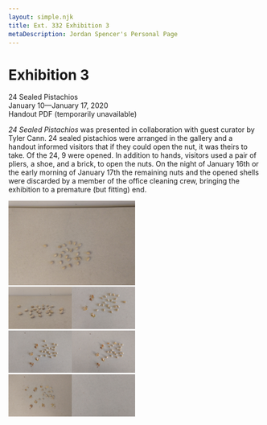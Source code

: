 ```yaml
---
layout: simple.njk
title: Ext. 332 Exhibition 3
metaDescription: Jordan Spencer's Personal Page
---
```


<div class="half">

# Exhibition 3
<span class="semibold">24 Sealed Pistachios</span><br>
January 10&mdash;January 17, 2020<br>
Handout PDF (temporarily unavailable)

<i>24 Sealed Pistachios</i> was presented in collaboration with guest curator by Tyler Cann. 24 sealed pistachios were arranged in the gallery and a handout informed visitors that if they could open the nut, it was theirs to take. Of the 24, 9 were opened. In addition to hands, visitors used a pair of pliers, a shoe, and a brick, to open the nuts. On the night of January 16th or the early morning of January 17th the remaining nuts and the opened shells were discarded by a member of the office cleaning crew, bringing the exhibition to a premature (but fitting) end.
</div>
<img src="/imgs/ext332-exhb-3-01.jpg" width="50%"><br>
<img src="/imgs/ext332-exhb-3-02.jpg" width="25%"><img src="/imgs/ext332-exhb-3-03.jpg" width="25%"><br>
<img src="/imgs/ext332-exhb-3-04.jpg" width="25%"><img src="/imgs/ext332-exhb-3-05.jpg" width="25%"><br>
<img src="/imgs/ext332-exhb-3-06.jpg" width="25%"><img src="/imgs/ext332-exhb-3-07.jpg" width="25%">

